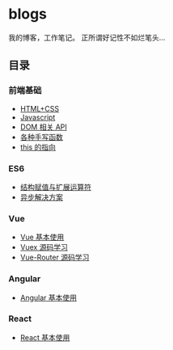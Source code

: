 # blogs

我的博客，工作笔记。
正所谓好记性不如烂笔头...

## 目录

### 前端基础

* [HTML+CSS](https://github.com/Hongcheng1997/blog/issues/4)
* [Javascript](https://github.com/Hongcheng1997/blog/issues/2)
* [DOM 相关 API](https://github.com/Hongcheng1997/blog/issues/10)
* [各种手写函数](https://github.com/Hongcheng1997/blog/issues/11)
* [this 的指向](https://github.com/Hongcheng1997/blog/issues/12)

### ES6

* [结构赋值与扩展运算符](https://github.com/Hongcheng1997/blog/issues/8)
* [异步解决方案](https://github.com/Hongcheng1997/blog/issues/9)

### Vue

* [Vue 基本使用](https://github.com/Hongcheng1997/blog/issues/5)
* [Vuex 源码学习](https://github.com/Hongcheng1997/blog/issues/6)
* [Vue-Router 源码学习](https://github.com/Hongcheng1997/blog/issues/7)

### Angular

* [Angular 基本使用](https://github.com/Hongcheng1997/blog/issues/1)

### React

* [React 基本使用](https://github.com/Hongcheng1997/blog/issues/3)

